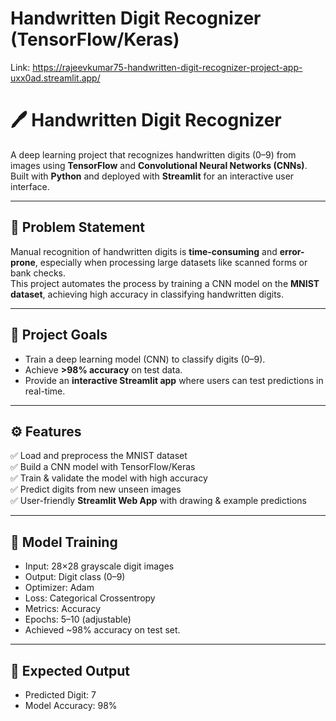 # Handwritten Digit Recognizer (TensorFlow/Keras)

Link: https://rajeevkumar75-handwritten-digit-recognizer-project-app-uxx0ad.streamlit.app/

# 🖊️ Handwritten Digit Recognizer

A deep learning project that recognizes handwritten digits (0–9) from images using **TensorFlow** and **Convolutional Neural Networks (CNNs)**.  
Built with **Python** and deployed with **Streamlit** for an interactive user interface.

---

## 📌 Problem Statement
Manual recognition of handwritten digits is **time-consuming** and **error-prone**, especially when processing large datasets like scanned forms or bank checks.  
This project automates the process by training a CNN model on the **MNIST dataset**, achieving high accuracy in classifying handwritten digits.

---

## 🎯 Project Goals
- Train a deep learning model (CNN) to classify digits (0–9).  
- Achieve **>98% accuracy** on test data.  
- Provide an **interactive Streamlit app** where users can test predictions in real-time.  

---

## ⚙️ Features
✅ Load and preprocess the MNIST dataset  
✅ Build a CNN model with TensorFlow/Keras  
✅ Train & validate the model with high accuracy  
✅ Predict digits from new unseen images  
✅ User-friendly **Streamlit Web App** with drawing & example predictions  

---

## 🧠 Model Training
- Input: 28×28 grayscale digit images
- Output: Digit class (0–9)
- Optimizer: Adam
- Loss: Categorical Crossentropy
- Metrics: Accuracy
- Epochs: 5–10 (adjustable)
- Achieved ~98% accuracy on test set.

---

## 🎯 Expected Output
- Predicted Digit: 7
- Model Accuracy: 98%

